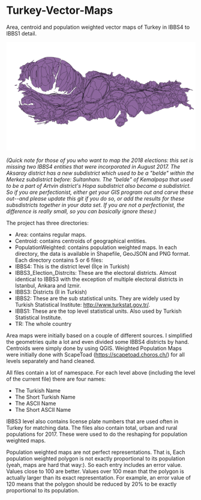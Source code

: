# Turkey-Vector-Maps
Area, centroid and population weighted vector maps of Turkey in IBBS4 to IBBS1 detail.

![IBBS4 Population Weighted Map](/PopulationWeighted/PNG/IBBS4.png?raw=true "IBBS4 Population Weighted Map")
    
*(Quick note for those of you who want to map the 2018 elections: this set is missing two IBBS4 entities that were incorporated in August 2017. The Aksaray district has a new subdistrict which used to be a "belde" within the Merkez subdistrict before: Sultanhanı. The "belde" of Kemalpaşa that used to be a part of Artvin district's Hopa subdistrict also became a subdistrict. So if you are perfectionist, either get your GIS program out and carve these out--and please update this git if you do so, or add the results for these subsdistricts together in your data set. If you are not a perfectionist, the difference is really small, so you can basically ignore these:)*

The project has three directories:
- Area: contains regular maps.
- Centroid: contains centroids of geographical entities.
- PopulationWeighted: contains population weighted maps.
In each directory, the data is available in Shapefile, GeoJSON and PNG format.
Each directory contains 5 or 6 files:
- IBBS4: This is the district level (İlçe in Turkish)
- IBBS3_Election_Distrcits: These are the electoral districts. Almost identical to IBBS3 with the exception of multiple electoral districts in Istanbul, Ankara and Izmir.
- IBBS3: Districts (İl in Turkish)
- IBBS2: These are the sub statistical units. They are widely used by Turkish Statistical Institute: http://www.turkstat.gov.tr/.
- IBBS1: These are the top level statistical units. Also used by Turkish Statistical Institute.
- TR: The whole country

Area maps were initially based on a couple of different sources. I simplified the geometries quite a lot and even divided some IBBS4 districts by hand.
Centroids were simply done by using QGIS.
Weighted Population Maps were initially done with ScapeToad (https://scapetoad.choros.ch/) for all levels separately and hand cleaned.

All files contain a lot of namespace. For each level above (including the level of the current file) there are four names:
- The Turkish Name
- The Short Turkish Name
- The ASCII Name
- The Short ASCII Name

IBBS3 level also contains license plate numbers that are used often in Turkey for matching data.
The files also contain total, urban and rural populations for 2017. These were used to do the reshaping for population weighted maps.

Population weighted maps are not perfect representations. That is, Each population weighted polygon is not exactly proportional to its population (yeah, maps are hard that way:). So each entry includes an error value. Values close to 100 are better. Values over 100 mean that the polygon is actually larger than its exact representation. For example, an error value of 120 means that the polygon should be reduced by 20% to be exactly proportional to its population. 
